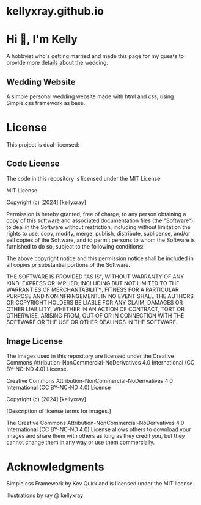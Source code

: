 # kellyxray.github.io
# Hi 👋, I'm Kelly
A hobbyist who's getting married and made this page for my guests to provide more details about the wedding.

## Wedding Website

A simple personal wedding website made with html and css, using Simple.css framework as base.

# License

This project is dual-licensed:

## Code License

The code in this repository is licensed under the MIT License.

MIT License

Copyright (c) [2024] [kellyxray]

Permission is hereby granted, free of charge, to any person obtaining a copy
of this software and associated documentation files (the "Software"), to deal
in the Software without restriction, including without limitation the rights
to use, copy, modify, merge, publish, distribute, sublicense, and/or sell
copies of the Software, and to permit persons to whom the Software is
furnished to do so, subject to the following conditions:

The above copyright notice and this permission notice shall be included in all
copies or substantial portions of the Software.

THE SOFTWARE IS PROVIDED "AS IS", WITHOUT WARRANTY OF ANY KIND, EXPRESS OR
IMPLIED, INCLUDING BUT NOT LIMITED TO THE WARRANTIES OF MERCHANTABILITY,
FITNESS FOR A PARTICULAR PURPOSE AND NONINFRINGEMENT. IN NO EVENT SHALL THE
AUTHORS OR COPYRIGHT HOLDERS BE LIABLE FOR ANY CLAIM, DAMAGES OR OTHER
LIABILITY, WHETHER IN AN ACTION OF CONTRACT, TORT OR OTHERWISE, ARISING FROM,
OUT OF OR IN CONNECTION WITH THE SOFTWARE OR THE USE OR OTHER DEALINGS IN THE
SOFTWARE.

## Image License

The images used in this repository are licensed under the Creative Commons Attribution-NonCommercial-NoDerivatives 4.0 International (CC BY-NC-ND 4.0) License.

Creative Commons Attribution-NonCommercial-NoDerivatives 4.0 International (CC BY-NC-ND 4.0) License

Copyright (c) [2024] [kellyxray]

[Description of license terms for images.]

The Creative Commons Attribution-NonCommercial-NoDerivatives 4.0 International (CC BY-NC-ND 4.0) License allows others to download your images and share them with others as long as they credit you, but they cannot change them in any way or use them commercially.


# Acknowledgments

Simple.css Framework by Kev Quirk and is licensed under the MIT license.

Illustrations by ray @ kellyxray
